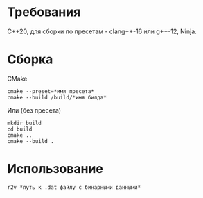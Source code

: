# Требования
C++20, для сборки по пресетам - clang++-16 или g++-12, Ninja.
# Сборка
CMake
```
cmake --preset=*имя пресета*
cmake --build /build/*имя билда*
```
Или (без пресета)
```
mkdir build
cd build
cmake ..
cmake --build .
```

# Использование
```
r2v *путь к .dat файлу с бинарными данными*
```
